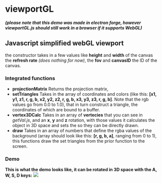 # viewportGL

***(please note that this demo was made in electron forge, however viewportGL.js should still work in a browser if it supports WebGL)***

## Javascript simplified webGL viewport

  the constructor takes in a few values like **height** and **width** of the canvas the **refresh rate** *(does nothing for now)*, the **fov** and **canvasID** the ID of the canvas.

### Integrated functions

* **projectionMatrix** Returns the projection matrix,
* **setTriangles** Takes in the array of coordinates and colors (like this: **[x1, y1, z1, r, g, b, x2, y2, z2, r, g, b, x3, y3, z3, r, g, b]**. Note that the rgb values go from 0.0 to 1.0), that in turn construct a triangle, the coordinates of which are bound to a buffer.
* **vertex3DCalc** Takes in an array of **vertecies** that you can see in *getVal.js*, and an **x**, **y** and **z** rotation, with those values it calculates the object in 3D space and sets the so they can be directly drawn.
* **draw** Takes in an array of numbers that define the rgba values of the background (array should look like this: **[r, g, b, a]**, ranging from 0 to 1), this functions draw the set triangles from the prior function to the screen.

### Demo

**This is what the demo looks like, it can be rotated in 3D space with the A, W, S, D keys:**
![](https://github.com/Tevzi2/webglelectronproject/blob/master/demo1.png)
